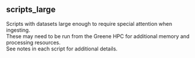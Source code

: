 ## scripts_large

Scripts with datasets large enough to require special attention when ingesting.  
These may need to be run from the Greene HPC for additional memory and processing resources.  
See notes in each script for additional details.
